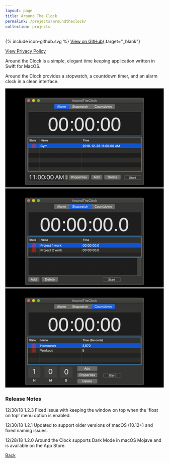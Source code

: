 ```yaml
---
layout: page
title: Around The Clock
permalink: /projects/aroundtheclock/
collection: projects
---
```


<span class="icon icon--github">{% include icon-github.svg %}</span> [View on GitHub](https://github.com/RyanAngelo/around-the-clock){:target="_blank"}

[View Privacy Policy](/projects/aroundtheclock/privacy)

Around the Clock is a simple, elegant time keeping application written in Swift for MacOS.

Around the Clock provides a stopwatch, a countdown timer, and an alarm clock in a clean interface.

![alarm](https://github.com/RyanAngelo/around-the-clock/blob/master/Screenshots/AlarmClockScreenshot_DarkMode.jpg?raw=true)
![stopwatch](https://github.com/RyanAngelo/around-the-clock/blob/master/Screenshots/StopwatchScreenshot_DarkMode.jpg?raw=true)
![countdown](https://github.com/RyanAngelo/around-the-clock/blob/master/Screenshots/CountdownScreenshot_DarkMode.jpg?raw=true)

### Release Notes
12/30/18 1.2.3 Fixed issue with keeping the window on top when the 'float on top' menu option is enabled.

12/30/18 1.2.1 Updated to support older versions of macOS (10.12+) and fixed naming issues.

12/28/18 1.2.0 Around the Clock supports Dark Mode in macOS Mojave and is available on the App Store.

[Back](/)
